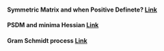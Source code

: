 #### Symmetric Matrix and when Positive Definete? [Link](https://ocw.mit.edu/courses/mathematics/18-06sc-linear-algebra-fall-2011/positive-definite-matrices-and-applications/symmetric-matrices-and-positive-definiteness/MIT18_06SCF11_Ses3.1sum.pdf)
#### PSDM and minima Hessian [Link](https://ocw.mit.edu/courses/mathematics/18-06sc-linear-algebra-fall-2011/positive-definite-matrices-and-applications/positive-definite-matrices-and-minima/MIT18_06SCF11_Ses3.3sum.pdf)
#### Gram Schmidt process [Link](https://www.youtube.com/watch?v=Aslf3KGq2UE)
